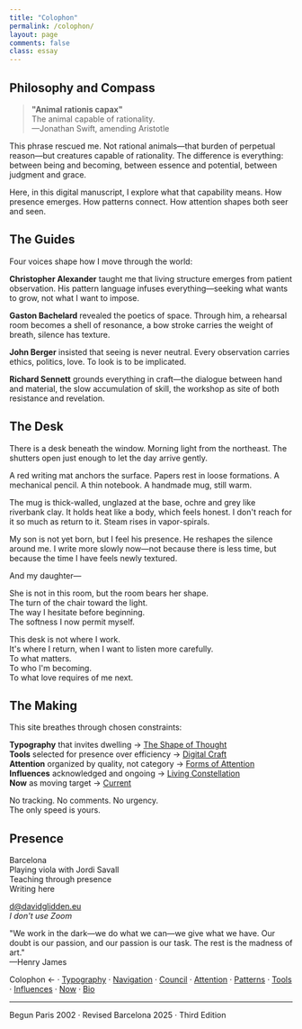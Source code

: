 ```yaml
---
title: "Colophon"
permalink: /colophon/
layout: page
comments: false
class: essay
---
```


## Philosophy and Compass

<blockquote class="poetic">
  <strong>"Animal rationis capax"</strong><br>
  The animal capable of rationality.<br>
  —<span class="small-caps">Jonathan Swift</span>, amending <span class="small-caps">Aristotle</span>
</blockquote>

<p class="drop-cap">This phrase rescued me. Not rational animals—that burden of perpetual reason—but creatures capable of rationality. The difference is everything: between being and becoming, between essence and potential, between judgment and grace.</p>

Here, in this digital manuscript, I explore what that capability means. How presence emerges. How patterns connect. How attention shapes both seer and seen.

<div class="ornament philosophical"></div>

## The Guides

Four voices shape how I move through the world:

**<span class="small-caps">Christopher Alexander</span>** taught me that living structure emerges from patient observation. His pattern language infuses everything—seeking what wants to grow, not what I want to impose.

**<span class="small-caps">Gaston Bachelard</span>** revealed the poetics of space. Through him, a rehearsal room becomes a shell of resonance, a bow stroke carries the weight of breath, silence has texture.

**<span class="small-caps">John Berger</span>** insisted that seeing is never neutral. Every observation carries ethics, politics, love. To look is to be implicated.

**<span class="small-caps">Richard Sennett</span>** grounds everything in craft—the dialogue between hand and material, the slow accumulation of skill, the workshop as site of both resistance and revelation.

<div class="ornament personal"></div>

## The Desk

There is a desk beneath the window. Morning light from the northeast. The shutters open just enough to let the day arrive gently. 

A red writing mat anchors the surface. Papers rest in loose formations. A mechanical pencil. A thin notebook. A handmade mug, still warm.

The mug is thick-walled, unglazed at the base, ochre and grey like riverbank clay. It holds heat like a body, which feels honest. I don't reach for it so much as return to it. Steam rises in vapor-spirals.

My son is not yet born, but I feel his presence. He reshapes the silence around me. I write more slowly now—not because there is less time, but because the time I have feels newly textured.

And my daughter—

She is not in this room, but the room bears her shape.  
The turn of the chair toward the light.  
The way I hesitate before beginning.  
The softness I now permit myself.  

This desk is not where I work.  
It's where I return, when I want to listen more carefully.  
To what matters.  
To who I'm becoming.  
To what love requires of me next.  

<div class="ornament philosophical"></div>

## The Making

This site breathes through chosen constraints:

**Typography** that invites dwelling → [The Shape of Thought](/typography/)  
**Tools** selected for presence over efficiency → [Digital Craft](/tools/)  
**Attention** organized by quality, not category → [Forms of Attention](/attention/)  
**Influences** acknowledged and ongoing → [Living Constellation](/influences/)  
**Now** as moving target → [Current](/now/)

No tracking. No comments. No urgency.  
The only speed is yours.

<div class="ornament section"></div>

## Presence

Barcelona  
Playing viola with <span class="small-caps">Jordi Savall</span>  
Teaching through presence  
Writing here

[d@davidglidden.eu](mailto:d@davidglidden.eu)  
*I don't use Zoom*

<div class="ornament philosophical"></div>

<p class="whisper">
"We work in the dark—we do what we can—we give what we have. Our doubt is our passion, and our passion is our task. The rest is the madness of art."<br>
—<span class="small-caps">Henry James</span>
</p>

<nav class="about-enfilade">
  <span class="current">Colophon <span class="arrow">←</span></span>
  <span class="separator">·</span>
  <a href="/typography-guide/">Typography</a>
  <span class="separator">·</span>
  <a href="/navigation-philosophy/">Navigation</a>
  <span class="separator">·</span>
  <a href="/council/">Council</a>
  <span class="separator">·</span>
  <a href="/attention/">Attention</a>
  <span class="separator">·</span>
  <a href="/patterns/">Patterns</a>
  <span class="separator">·</span>
  <a href="/tools/">Tools</a>
  <span class="separator">·</span>
  <a href="/influences/">Influences</a>
  <span class="separator">·</span>
  <a href="/now/">Now</a>
  <span class="separator">·</span>
  <a href="/bio/">Bio</a>
</nav>

---

<p class="version-stamp">
Begun Paris <span class="oldstyle">2002</span> · Revised Barcelona <span class="oldstyle">2025</span> · Third Edition
</p>